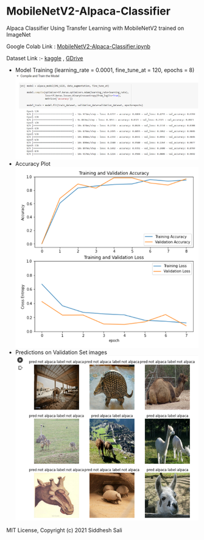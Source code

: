 # MobileNetV2-Alpaca-Classifier
Alpaca Classifier Using Transfer Learning with MobileNetV2 trained on ImageNet

Google Colab Link : [MobileNetV2-Alpaca-Classifier.ipynb](https://colab.research.google.com/drive/1zMYkQlFp7NauVwHR08K_FG9b3anv34Zd?usp=sharing)


Dataset Link :- [kaggle](https://www.kaggle.com/sid4sal/alpaca-dataset-small) , [GDrive](https://drive.google.com/drive/folders/1IQr-ETDfTasqU3-V7-bQPO3AHFa7iuJR?usp=sharing)

* Model Training (learning_rate = 0.0001, fine_tune_at = 120, epochs = 8)  
    ![Model Training](https://github.com/sid4sal/MobileNetV2-Alpaca-Classifier/blob/main/Images/train.png)
* Accuracy Plot  
    ![Accuracy Plot](https://github.com/sid4sal/MobileNetV2-Alpaca-Classifier/blob/main/Images/accuracy-loss-plot.png)
* Predictions on Validation Set images  
    ![Predictions](https://github.com/sid4sal/MobileNetV2-Alpaca-Classifier/blob/main/Images/predictions.png)

MIT License,
Copyright (c) 2021 Siddhesh Sali

